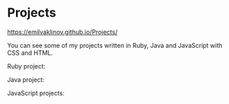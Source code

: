 # Projects

https://emilvaklinov.github.io/Projects/



You can see some of my projects written in Ruby, Java and JavaScript with CSS and HTML.

Ruby project:


Java project:


JavaScript projects:


